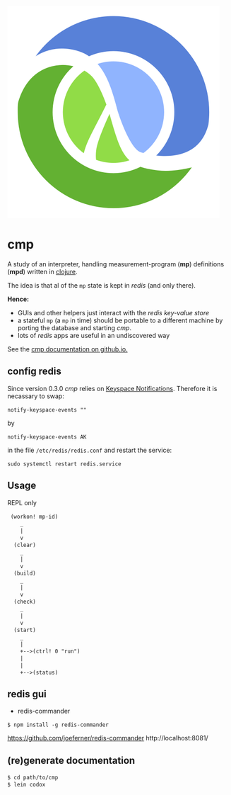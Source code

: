 ![cmp](./Clojure_logo.png)

# cmp

A study of an interpreter, handling
measurement-program (**mp**) definitions
(**mpd**) written in [clojure](https://clojure.org/).

The idea is that al of the `mp` state is kept in *redis*
(and only there).

**Hence:**
* GUIs and other helpers just interact with the *redis key-value store* 
* a stateful `mp` (a `mp` in time) should be portable to a
different machine by porting the database and starting *cmp*.
* lots of *redis* apps are useful in an undiscovered way

See the [cmp documentation on github.io.](https://wactbprot.github.io/cmp/)

## config redis

Since version 0.3.0 *cmp* relies on [Keyspace Notifications](https://redis.io/topics/notifications). Therefore it is necassary to swap:

```shell
notify-keyspace-events ""
```

by


```shell
notify-keyspace-events AK
```

in the file `/etc/redis/redis.conf` and restart the service:


```shell
sudo systemctl restart redis.service
```
## Usage

REPL only

```
 (workon! mp-id)
    _
    |
    v
  (clear)
    _
    |
    v
  (build)
    _
    |
    v
  (check)
    _
    |
    v
  (start)
    _
    |
    +-->(ctrl! 0 "run")
    |
    |
    +-->(status)
```

## redis gui

* redis-commander

```shell
$ npm install -g redis-commander
```

https://github.com/joeferner/redis-commander
http://localhost:8081/


## (re)generate documentation

```shell
$ cd path/to/cmp
$ lein codox
```
